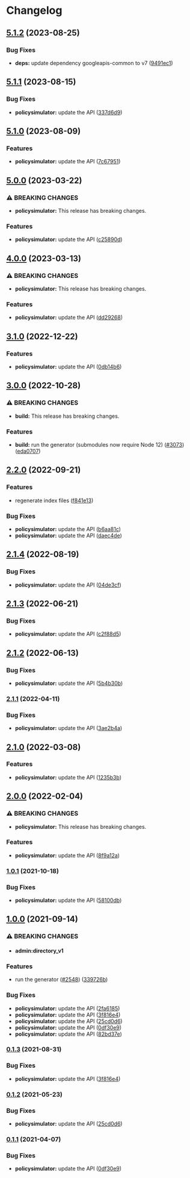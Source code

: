 # Changelog

## [5.1.2](https://github.com/googleapis/google-api-nodejs-client/compare/policysimulator-v5.1.1...policysimulator-v5.1.2) (2023-08-25)


### Bug Fixes

* **deps:** update dependency googleapis-common to v7 ([9491ec1](https://github.com/googleapis/google-api-nodejs-client/commit/9491ec1cdc3c413e7d73edcfcd59cf5c28a7c855))

## [5.1.1](https://github.com/googleapis/google-api-nodejs-client/compare/policysimulator-v5.1.0...policysimulator-v5.1.1) (2023-08-15)


### Bug Fixes

* **policysimulator:** update the API ([337d6d9](https://github.com/googleapis/google-api-nodejs-client/commit/337d6d9bc255bc13cc6ae33c68a662c45c375f4f))

## [5.1.0](https://github.com/googleapis/google-api-nodejs-client/compare/policysimulator-v5.0.0...policysimulator-v5.1.0) (2023-08-09)


### Features

* **policysimulator:** update the API ([7c67951](https://github.com/googleapis/google-api-nodejs-client/commit/7c6795150e254863a3f1be9491863ada804dccc5))

## [5.0.0](https://github.com/googleapis/google-api-nodejs-client/compare/policysimulator-v4.0.0...policysimulator-v5.0.0) (2023-03-22)


### ⚠ BREAKING CHANGES

* **policysimulator:** This release has breaking changes.

### Features

* **policysimulator:** update the API ([c25890d](https://github.com/googleapis/google-api-nodejs-client/commit/c25890d2db022ea5e85223787e1d8e6539996606))

## [4.0.0](https://github.com/googleapis/google-api-nodejs-client/compare/policysimulator-v3.1.0...policysimulator-v4.0.0) (2023-03-13)


### ⚠ BREAKING CHANGES

* **policysimulator:** This release has breaking changes.

### Features

* **policysimulator:** update the API ([dd29268](https://github.com/googleapis/google-api-nodejs-client/commit/dd292683e0cf42bd939d12186c2282ad90c2ab1f))

## [3.1.0](https://github.com/googleapis/google-api-nodejs-client/compare/policysimulator-v3.0.0...policysimulator-v3.1.0) (2022-12-22)


### Features

* **policysimulator:** update the API ([0db14b6](https://github.com/googleapis/google-api-nodejs-client/commit/0db14b65d43d1d26657263615811354b46398c81))

## [3.0.0](https://github.com/googleapis/google-api-nodejs-client/compare/policysimulator-v2.2.0...policysimulator-v3.0.0) (2022-10-28)


### ⚠ BREAKING CHANGES

* **build:** This release has breaking changes.

### Features

* **build:** run the generator (submodules now require Node 12) ([#3073](https://github.com/googleapis/google-api-nodejs-client/issues/3073)) ([eda0707](https://github.com/googleapis/google-api-nodejs-client/commit/eda07079dadab46a80b6f9ede618f4f43030169e))

## [2.2.0](https://github.com/googleapis/google-api-nodejs-client/compare/policysimulator-v2.1.4...policysimulator-v2.2.0) (2022-09-21)


### Features

* regenerate index files ([f841e13](https://github.com/googleapis/google-api-nodejs-client/commit/f841e1353cb8868a4503662a5fb2136b1b2b06b0))


### Bug Fixes

* **policysimulator:** update the API ([b6aa81c](https://github.com/googleapis/google-api-nodejs-client/commit/b6aa81ccec46513fdcc45d53796562e73d862680))
* **policysimulator:** update the API ([daec4de](https://github.com/googleapis/google-api-nodejs-client/commit/daec4de46464f5b8d8d6a87405c48aee7b5925c5))

## [2.1.4](https://github.com/googleapis/google-api-nodejs-client/compare/policysimulator-v2.1.3...policysimulator-v2.1.4) (2022-08-19)


### Bug Fixes

* **policysimulator:** update the API ([04de3cf](https://github.com/googleapis/google-api-nodejs-client/commit/04de3cf208ee44047d4e40fec9a2854568401e4c))

## [2.1.3](https://github.com/googleapis/google-api-nodejs-client/compare/policysimulator-v2.1.2...policysimulator-v2.1.3) (2022-06-21)


### Bug Fixes

* **policysimulator:** update the API ([c2f88d5](https://github.com/googleapis/google-api-nodejs-client/commit/c2f88d5692ced1430c176b8a92103de4763062bf))

## [2.1.2](https://github.com/googleapis/google-api-nodejs-client/compare/policysimulator-v2.1.1...policysimulator-v2.1.2) (2022-06-13)


### Bug Fixes

* **policysimulator:** update the API ([5b4b30b](https://github.com/googleapis/google-api-nodejs-client/commit/5b4b30bfd85c3a8c7bbbc693fd78ba60b0e07d95))

### [2.1.1](https://github.com/googleapis/google-api-nodejs-client/compare/policysimulator-v2.1.0...policysimulator-v2.1.1) (2022-04-11)


### Bug Fixes

* **policysimulator:** update the API ([3ae2b4a](https://github.com/googleapis/google-api-nodejs-client/commit/3ae2b4a6fe439d549cfce255b8067cbe0aa95570))

## [2.1.0](https://github.com/googleapis/google-api-nodejs-client/compare/policysimulator-v2.0.0...policysimulator-v2.1.0) (2022-03-08)


### Features

* **policysimulator:** update the API ([1235b3b](https://github.com/googleapis/google-api-nodejs-client/commit/1235b3bfc33e2f6cc1b2f545f31fdd87b4122c7d))

## [2.0.0](https://github.com/googleapis/google-api-nodejs-client/compare/policysimulator-v1.0.1...policysimulator-v2.0.0) (2022-02-04)


### ⚠ BREAKING CHANGES

* **policysimulator:** This release has breaking changes.

### Features

* **policysimulator:** update the API ([8f9a12a](https://github.com/googleapis/google-api-nodejs-client/commit/8f9a12a28aebe7987daae8f94174df73ed92d268))

### [1.0.1](https://www.github.com/googleapis/google-api-nodejs-client/compare/policysimulator-v1.0.0...policysimulator-v1.0.1) (2021-10-18)


### Bug Fixes

* **policysimulator:** update the API ([58100db](https://www.github.com/googleapis/google-api-nodejs-client/commit/58100db770c5d48cd658b9b43faaaf741425be6c))

## [1.0.0](https://www.github.com/googleapis/google-api-nodejs-client/compare/policysimulator-v0.1.3...policysimulator-v1.0.0) (2021-09-14)


### ⚠ BREAKING CHANGES

* #### admin:directory_v1

### Features

* run the generator ([#2548](https://www.github.com/googleapis/google-api-nodejs-client/issues/2548)) ([339726b](https://www.github.com/googleapis/google-api-nodejs-client/commit/339726b5310e7ea5437e15642cb899c215127f8f))


### Bug Fixes

* **policysimulator:** update the API ([2fa6185](https://www.github.com/googleapis/google-api-nodejs-client/commit/2fa6185c797ca1e8a3a28caa2b495a76dc585f3f))
* **policysimulator:** update the API ([3f816e4](https://www.github.com/googleapis/google-api-nodejs-client/commit/3f816e4558e09704292b06d5d9a1f919679f8dea))
* **policysimulator:** update the API ([25cd0d6](https://www.github.com/googleapis/google-api-nodejs-client/commit/25cd0d62d4d6d99c2fbeb044ff1f751eac8f5f3e))
* **policysimulator:** update the API ([0df30e9](https://www.github.com/googleapis/google-api-nodejs-client/commit/0df30e961b6f85b4c98cbbb5a18bb45a3d80e2b2))
* **policysimulator:** update the API ([82bd37e](https://www.github.com/googleapis/google-api-nodejs-client/commit/82bd37ec504a3a8034437c8afe3252a12ecbcb02))

### [0.1.3](https://www.github.com/googleapis/google-api-nodejs-client/compare/policysimulator-v0.1.2...policysimulator-v0.1.3) (2021-08-31)


### Bug Fixes

* **policysimulator:** update the API ([3f816e4](https://www.github.com/googleapis/google-api-nodejs-client/commit/3f816e4558e09704292b06d5d9a1f919679f8dea))

### [0.1.2](https://www.github.com/googleapis/google-api-nodejs-client/compare/policysimulator-v0.1.1...policysimulator-v0.1.2) (2021-05-23)


### Bug Fixes

* **policysimulator:** update the API ([25cd0d6](https://www.github.com/googleapis/google-api-nodejs-client/commit/25cd0d62d4d6d99c2fbeb044ff1f751eac8f5f3e))

### [0.1.1](https://www.github.com/googleapis/google-api-nodejs-client/compare/policysimulator-v0.1.0...policysimulator-v0.1.1) (2021-04-07)


### Bug Fixes

* **policysimulator:** update the API ([0df30e9](https://www.github.com/googleapis/google-api-nodejs-client/commit/0df30e961b6f85b4c98cbbb5a18bb45a3d80e2b2))
